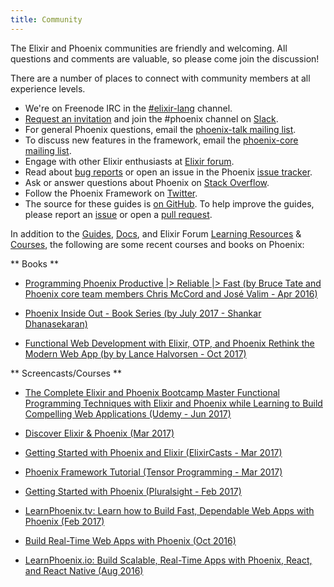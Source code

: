 ```yaml
---
title: Community
---
```


The Elixir and Phoenix communities are friendly and welcoming. All questions and comments are valuable, so please come join the discussion!

There are a number of places to connect with community members at all experience levels.

* We're on Freenode IRC in the [\#elixir-lang](http://webchat.freenode.net/?channels=elixir-lang) channel.
* [Request an invitation](https://elixir-slackin.herokuapp.com/) and join the #phoenix channel on [Slack](https://elixir-lang.slack.com).
* For general Phoenix questions, email the [phoenix-talk mailing list](http://groups.google.com/group/phoenix-talk).
* To discuss new features in the framework, email the [phoenix-core mailing list](http://groups.google.com/group/phoenix-core).
* Engage with other Elixir enthusiasts at [Elixir forum](https://elixirforum.com/).
* Read about [bug reports](https://github.com/phoenixframework/phoenix/blob/master/CONTRIBUTING.md#bug-reports) or open an issue in the Phoenix [issue tracker](https://github.com/phoenixframework/phoenix/issues).
* Ask or answer questions about Phoenix on [Stack Overflow](http://stackoverflow.com/questions/tagged/phoenix-framework).
* Follow the Phoenix Framework on [Twitter](https://twitter.com/elixirphoenix).
* The source for these guides is [on GitHub](https://github.com/phoenixframework/phoenix_guides). To help improve the guides, please report an [issue](https://github.com/phoenixframework/phoenix_guides/issues) or open a [pull request](https://github.com/phoenixframework/phoenix_guides/pulls).

In addition to the [Guides](https://hexdocs.pm/phoenix/overview.html), [Docs](https://hexdocs.pm/phoenix/Phoenix.html), and Elixir Forum [Learning Resources](https://elixirforum.com/c/learning-resources) & [Courses](https://elixirforum.com/c/learning-resources/courses), the following are some recent courses and books on Phoenix:


** Books **

* [Programming Phoenix Productive |> Reliable |> Fast (by Bruce Tate and Phoenix core team members Chris McCord and José Valim - Apr 2016)](https://pragprog.com/book/phoenix/programming-phoenix)

* [Phoenix Inside Out - Book Series (by July 2017 - Shankar Dhanasekaran)](https://shankardevy.com/phoenix-book/)

* [Functional Web Development with Elixir, OTP, and Phoenix Rethink the Modern Web App (by by Lance Halvorsen - Oct 2017)](https://pragprog.com/book/cdc-elixir/learn-functional-programming-with-elixir)

** Screencasts/Courses **

* [The Complete Elixir and Phoenix Bootcamp Master Functional Programming Techniques with Elixir and Phoenix while Learning to Build Compelling Web Applications (Udemy - Jun 2017)](https://www.udemy.com/the-complete-elixir-and-phoenix-bootcamp-and-tutorial/)

* [Discover Elixir & Phoenix (Mar 2017)](https://www.ludu.co/course/discover-elixir-phoenix)

* [Getting Started with Phoenix and Elixir (ElixirCasts - Mar 2017)](https://www.youtube.com/watch?v=THUG8J3xSYw&list=PLtTtLKRL6UYGxOHToRYnXBynon5plZ7Jd)

* [Phoenix Framework Tutorial (Tensor Programming - Mar 2017)](https://www.youtube.com/watch?v=irDC1nWKhZ8&index=6&list=PLJbE2Yu2zumAgKjSPyFtvYjP5LqgzafQq)

* [Getting Started with Phoenix (Pluralsight - Feb 2017)](https://www.pluralsight.com/courses/phoenix-getting-started)

* [LearnPhoenix.tv: Learn how to Build Fast, Dependable Web Apps with Phoenix (Feb 2017)](https://www.learnphoenix.tv/)

* [Build Real-Time Web Apps with Phoenix (Oct 2016)](https://pragprog.com/screencast/v-bhphnx/build-real-time-web-apps-with-phoenix)

* [LearnPhoenix.io: Build Scalable, Real-Time Apps with Phoenix, React, and React Native (Aug 2016)](https://www.learnphoenix.io/)
